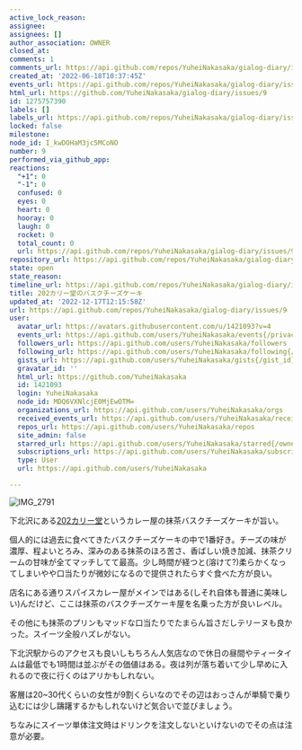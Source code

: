 ```yaml
---
active_lock_reason: 
assignee: 
assignees: []
author_association: OWNER
closed_at: 
comments: 1
comments_url: https://api.github.com/repos/YuheiNakasaka/gialog-diary/issues/9/comments
created_at: '2022-06-18T10:37:45Z'
events_url: https://api.github.com/repos/YuheiNakasaka/gialog-diary/issues/9/events
html_url: https://github.com/YuheiNakasaka/gialog-diary/issues/9
id: 1275757390
labels: []
labels_url: https://api.github.com/repos/YuheiNakasaka/gialog-diary/issues/9/labels{/name}
locked: false
milestone: 
node_id: I_kwDOHaM3jc5MCoNO
number: 9
performed_via_github_app: 
reactions:
  "+1": 0
  "-1": 0
  confused: 0
  eyes: 0
  heart: 0
  hooray: 0
  laugh: 0
  rocket: 0
  total_count: 0
  url: https://api.github.com/repos/YuheiNakasaka/gialog-diary/issues/9/reactions
repository_url: https://api.github.com/repos/YuheiNakasaka/gialog-diary
state: open
state_reason: 
timeline_url: https://api.github.com/repos/YuheiNakasaka/gialog-diary/issues/9/timeline
title: 202カリー堂のバスクチーズケーキ
updated_at: '2022-12-17T12:15:58Z'
url: https://api.github.com/repos/YuheiNakasaka/gialog-diary/issues/9
user:
  avatar_url: https://avatars.githubusercontent.com/u/1421093?v=4
  events_url: https://api.github.com/users/YuheiNakasaka/events{/privacy}
  followers_url: https://api.github.com/users/YuheiNakasaka/followers
  following_url: https://api.github.com/users/YuheiNakasaka/following{/other_user}
  gists_url: https://api.github.com/users/YuheiNakasaka/gists{/gist_id}
  gravatar_id: ''
  html_url: https://github.com/YuheiNakasaka
  id: 1421093
  login: YuheiNakasaka
  node_id: MDQ6VXNlcjE0MjEwOTM=
  organizations_url: https://api.github.com/users/YuheiNakasaka/orgs
  received_events_url: https://api.github.com/users/YuheiNakasaka/received_events
  repos_url: https://api.github.com/users/YuheiNakasaka/repos
  site_admin: false
  starred_url: https://api.github.com/users/YuheiNakasaka/starred{/owner}{/repo}
  subscriptions_url: https://api.github.com/users/YuheiNakasaka/subscriptions
  type: User
  url: https://api.github.com/users/YuheiNakasaka

---
```

![IMG_2791](https://user-images.githubusercontent.com/1421093/174434078-aca7b457-1701-4cde-a1a1-2ad6ae79acf1.JPG)


下北沢にある[202カリー堂](https://www.instagram.com/202currydou/)というカレー屋の抹茶バスクチーズケーキが旨い。

個人的には過去に食べてきたバスクチーズケーキの中で1番好き。チーズの味が濃厚、程よいとろみ、深みのある抹茶のほろ苦さ、香ばしい焼き加減、抹茶クリームの甘味が全てマッチしてて最高。少し時間が経つと(溶けて?)柔らかくなってしまいやや口当たりが微妙になるので提供されたらすぐ食べた方が良い。

店名にある通りスパイスカレー屋がメインではある(しそれ自体も普通に美味しい)んだけど、ここは抹茶のバスクチーズケーキ屋を名乗った方が良いレベル。

その他にも抹茶のプリンもマッドな口当たりでたまらん旨さだしテリーヌも良かった。スイーツ全般ハズレがない。

下北沢駅からのアクセスも良いしもちろん人気店なので休日の昼間やティータイムは最低でも1時間は並ぶがその価値はある。夜は列が落ち着いて少し早めに入れるので夜に行くのはアリかもしれない。

客層は20~30代くらいの女性が9割くらいなのでその辺はおっさんが単騎で乗り込むには少し躊躇するかもしれないけど気合いで並びましょう。

ちなみにスイーツ単体注文時はドリンクを注文しないといけないのでその点は注意が必要。